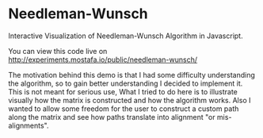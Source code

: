 # Needleman-Wunsch
Interactive Visualization of Needleman-Wunsch Algorithm in Javascript.

You can view this code live on http://experiments.mostafa.io/public/needleman-wunsch/

The motivation behind this demo is that I had some difficulty understanding the algorithm, so to gain better understanding I decided to implement it. This is not meant for serious use, What I tried to do here is to illustrate visually how the matrix is constructed and how the algorithm works. Also I wanted to allow some freedom for the user to construct a custom path along the matrix and see how paths translate into alignment "or mis-alignments".
